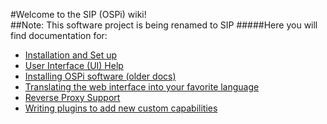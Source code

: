 #Welcome to the SIP (OSPi) wiki!<br/>
##Note: This software project is being renamed to SIP
#####Here you will find documentation for:

- [Installation and Set up](\Installation)
- [User Interface (UI) Help](\Help)
- [Installing OSPi software (older docs)](http://rayshobby.net/mediawiki/index.php/Python_Interval_Program_for_OSPi)
- [Translating the web interface into your favorite language](\Translation-doc)
- [Reverse Proxy Support](\Reverse-proxy)
- [Writing plugins to add new custom capabilities](https://github.com/Dan-in-CA/ospi_plugins/wiki)